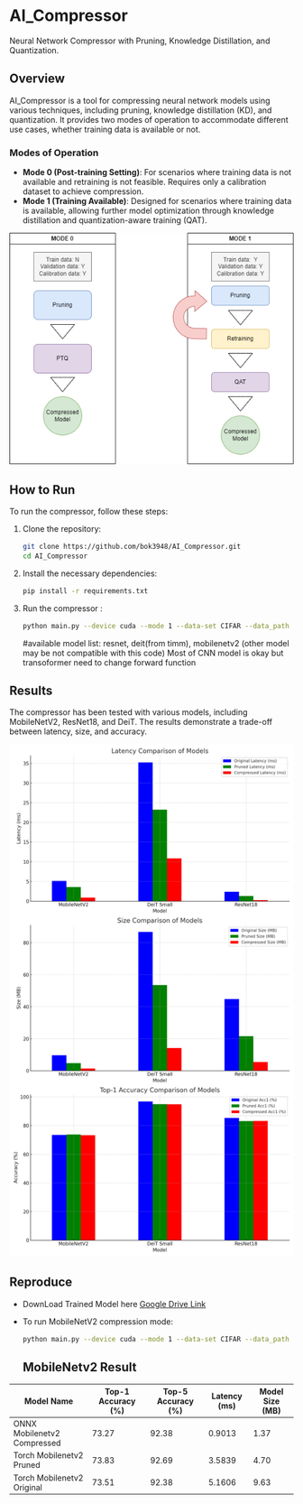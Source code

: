 # AI_Compressor

Neural Network Compressor with Pruning, Knowledge Distillation, and Quantization.

## Overview
AI_Compressor is a tool for compressing neural network models using various techniques, including pruning, knowledge distillation (KD), and quantization. It provides two modes of operation to accommodate different use cases, whether training data is available or not.

### Modes of Operation
- **Mode 0 (Post-training Setting)**: For scenarios where training data is not available and retraining is not feasible. Requires only a calibration dataset to achieve compression.
- **Mode 1 (Training Available)**: Designed for scenarios where training data is available, allowing further model optimization through knowledge distillation and quantization-aware training (QAT).

![Compression Modes](./Images/mode.png "Mode Overview")

## How to Run
To run the compressor, follow these steps:

1. Clone the repository:
   ```sh
   git clone https://github.com/bok3948/AI_Compressor.git
   cd AI_Compressor
   ```

2. Install the necessary dependencies:
   ```sh
   pip install -r requirements.txt
   ```

3. Run the compressor :
   ```sh
   python main.py --device cuda --mode 1 --data-set CIFAR --data_path ./ --model mobilenetv2_x1_0 --pretrained ./cifar100_mobilenetv2_x1_0.pt 
   ```
   #available model list: resnet, deit(from timm), mobilenetv2 (other model may be not compatible with this code) Most of CNN model is okay but transoformer need to change forward function 

## Results
The compressor has been tested with various models, including MobileNetV2, ResNet18, and DeiT. The results demonstrate a trade-off between latency, size, and accuracy.

![Model Compression Results](./Images/result.png "Results Overview")

## Reproduce
- DownLoad Trained Model here [Google Drive Link](https://drive.google.com/file/d/1OmCzW_q9zCORb38RHm528-AKhN86Zeli/view?usp=drive_link)
- To run MobileNetV2 compression mode:
  ```sh
  python main.py --device cuda --mode 1 --data-set CIFAR --data_path ./ --model mobilenetv2_x1_0 --pretrained ./cifar100_mobilenetv2_x1_0.pt --pruning_ratio 0.6 --total_iters 5 --global_pruning --weight_decay 0.05 --lr 1e-6 --qat_lr 1e-6 --qat_epochs 10 --epochs 100 --do_KD
  ```

  ## MobileNetv2 Result
| Model Name                     | Top-1 Accuracy (%) | Top-5 Accuracy (%) | Latency (ms) | Model Size (MB) |
|--------------------------------|--------------------|--------------------|--------------|-----------------|
| ONNX Mobilenetv2 Compressed    | 73.27              | 92.38              | 0.9013       | 1.37            |
| Torch Mobilenetv2 Pruned       | 73.83              | 92.69              | 3.5839       | 4.70            |
| Torch Mobilenetv2 Original     | 73.51              | 92.38              | 5.1606       | 9.63            |



  






